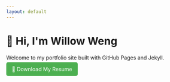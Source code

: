 ```yaml
---
layout: default
---
```


# 👋 Hi, I'm Willow Weng

Welcome to my portfolio site built with GitHub Pages and Jekyll.

<a href="/assets/resume.pdf" download style="padding: 10px 15px; background-color: #4CAF50; color: white; text-decoration: none; border-radius: 5px;">
📄 Download My Resume
</a>
